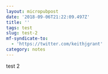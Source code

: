 ```yaml
---
layout: micropubpost
date: '2018-09-06T21:22:09.497Z'
title: ''
tags: test
slug: test-2
mf-syndicate-to:
  - 'https://twitter.com/keithjgrant'
category: notes
---
```

test 2

